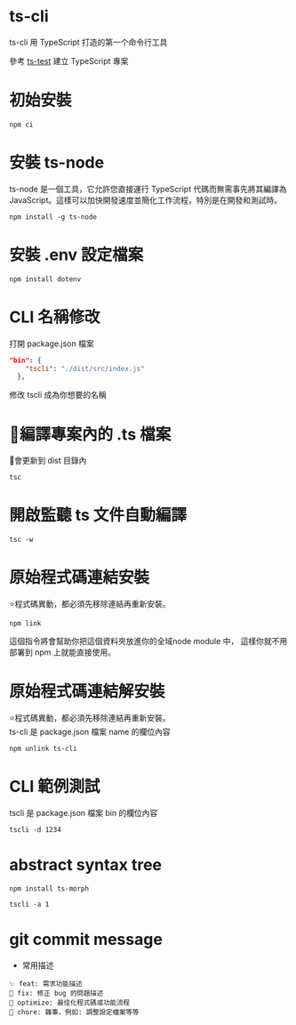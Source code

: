 # ts-cli
ts-cli 用 TypeScript 打造的第一个命令行工具

參考 [ts-test](https://github.com/chiisen/ts-test) 建立 TypeScript 專案

# 初始安裝
```shell
npm ci
```

# 安裝 ts-node
ts-node 是一個工具，它允許您直接運行 TypeScript 代碼而無需事先將其編譯為 JavaScript。這樣可以加快開發速度並簡化工作流程，特別是在開發和測試時。
```shell
npm install -g ts-node
```

# 安裝 .env 設定檔案
```shell
npm install dotenv
```

# CLI 名稱修改
打開 package.json 檔案
```json
"bin": {
    "tscli": "./dist/src/index.js"
  },
```
修改 tscli 成為你想要的名稱

# 🔅編譯專案內的 .ts 檔案
🔅會更新到 dist 目錄內
```shell
tsc
```

# 開啟監聽 ts 文件自動編譯
```shell
tsc -w
```

# 原始程式碼連結安裝
⭐程式碼異動，都必須先移除連結再重新安裝。  
```shell
npm link
```
這個指令將會幫助你把這個資料夾放進你的全域node module 中，
這樣你就不用部署到 npm 上就能直接使用。

# 原始程式碼連結解安裝
⭐程式碼異動，都必須先移除連結再重新安裝。  
ts-cli 是 package.json 檔案 name 的欄位內容
```shell
npm unlink ts-cli
```

# CLI 範例測試
tscli 是 package.json 檔案 bin 的欄位內容
```shell
tscli -d 1234
```

# abstract syntax tree
```shell
npm install ts-morph
```
```shell
tscli -a 1
```

# git commit message
- 常用描述
```
✨ feat: 需求功能描述
🐛 fix: 修正 bug 的問題描述
💄 optimize: 最佳化程式碼或功能流程
🔧 chore: 雜事，例如: 調整設定檔案等等 
```

